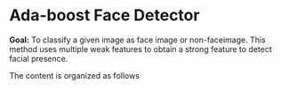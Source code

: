 # Ada-boost Face Detector
**Goal:** To classify a given image as face image or non-faceimage. This method uses multiple weak features to obtain a strong feature to detect facial presence.

The content is organized as follows

